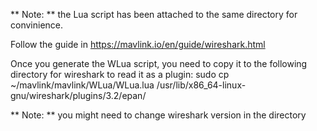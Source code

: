 ** Note: ** the Lua script has been attached to the same directory for convinience.

Follow the guide in https://mavlink.io/en/guide/wireshark.html

Once you generate the WLua script, you need to copy it to the following directory for wireshark to read it as a plugin:
sudo cp ~/mavlink/mavlink/WLua/WLua.lua /usr/lib/x86_64-linux-gnu/wireshark/plugins/3.2/epan/

** Note: ** you might need to change wireshark version in the directory